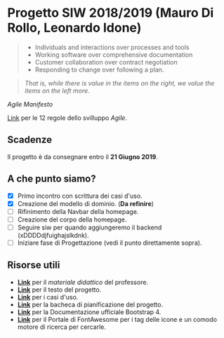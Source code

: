 # Progetto SIW 2018/2019 (Mauro Di Rollo, Leonardo Idone)

> * Individuals and interactions over processes and tools
> * Working software over comprehensive documentation
> * Customer collaboration over contract negotiation
> * Responding to change over following a plan.

> *That is, while there is value in the items on
the right, we value the items on the left more.*

*Agile Manifesto*

[Link](https://agilemanifesto.org/principles.html) per le 12 regole dello svilluppo *Agile*.

## Scadenze
Il progetto è da consegnare entro il **21 Giugno 2019**.

## A che punto siamo?
- [x] Primo incontro con scrittura dei casi d'uso.
- [x] Creazione del modello di dominio. (**Da refinire**)
- [ ] Rifinimento della Navbar della homepage.
- [ ] Creazione del corpo della homepage.
- [ ] Seguire siw per quando aggiungeremo il backend (xDDDDdjfuighajslkdnk).
- [ ] Iniziare fase di Progettazione (vedi il punto direttamente sopra).

## Risorse utili
* **[Link](https://sites.google.com/site/roma3siweb/materiale-didattico)** per il *materiale didattico* del professore.
* **[Link](https://uniroma3-my.sharepoint.com/:p:/g/personal/pmerialdo_os_uniroma3_it/EWquRO72NQhIkXoXdv0Z2PkBE4swwAwqqLUYSjVex2T-lQ?rtime=k-o01Y_e1kg)** per il testo del progetto.
* **[Link](https://docs.google.com/document/d/1zWzz7bv0yzQxsciJGQ69k-eHZYzNhOUFQj2ZqBs2tws/edit)** per i casi d'uso.
* **[Link](https://trello.com/progettosiw)** per la bacheca di pianificazione del progetto.
* **[Link](https://getbootstrap.com/docs/4.3/getting-started/introduction/)** per la Documentazione ufficiale Bootstrap 4.
* **[Link](https://fontawesome.com/)** per il Portale di FontAwesome per i tag delle icone e un comodo motore di ricerca per cercarle.



